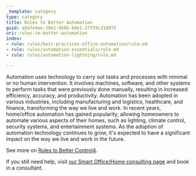 ```yaml
---
_template: category
type: category
title: Rules to Better Automation
guid: a9afe4ee-29e1-458b-bde1-27f59c31d972
uri: rules-to-better-automation
index:
- rule: rules/best-practices-office-automation/rule.md
- rule: rules/automation-essentials/rule.md
- rule: rules/automation-lightning/rule.md

---
```


Automation uses technology to carry out tasks and processes with minimal or no human intervention. It involves machines, software, and other systems to perform tasks that were previously done manually, resulting in increased efficiency, accuracy, and productivity. Automation has been adopted in various industries, including manufacturing and logistics, healthcare, and finance, transforming the way we live and work. In recent years, home/office automation has gained popularity, allowing homeowners to automate various aspects of their homes, such as lighting, climate control, security systems, and entertainment systems. As the adoption of automation technology continues to grow, it's expected to have a significant impact on the way we live and work in the future.

See more on [Rules to Better Control4](/rules-to-better-control4).

If you still need help, visit [our Smart Office/Home consulting page](https://www.ssw.com.au/ssw/Consulting/Smart-Office-and-Smart-Home.aspx) and book in a consultant.
